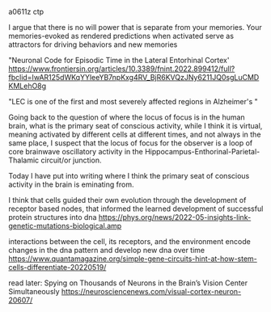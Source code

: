 a0611z ctp 

I argue that there is no will power that is separate from your memories. Your memories-evoked as rendered predictions when activated serve as attractors for driving behaviors and new memories

"Neuronal Code for Episodic Time in the Lateral Entorhinal Cortex'
https://www.frontiersin.org/articles/10.3389/fnint.2022.899412/full?fbclid=IwAR125dWKqYYleeYB7npKxg4RV_BjR6KVQzJNy6211JQ0sgLuCMDKMLehO8g

"LEC is one of the first and most severely affected regions in Alzheimer's "

Going back to the question of where the locus of focus is in the human brain, what is the primary seat of conscious activity, while I think it is virtual, meaning activated by different cells at different times, and not always in the same place, I suspect that the locus of focus for the observer is a loop of core brainwave oscillatory activity in the Hippocampus-Enthorinal-Parietal-Thalamic circuit/or junction.

Today I have put into writing where I think the primary seat of conscious activity in the brain is eminating from.

I think that cells guided their own evolution through the development of receptor based nodes, that informed the learned development of successful protein structures into dna https://phys.org/news/2022-05-insights-link-genetic-mutations-biological.amp 

interactions between the cell, its receptors, and the environment encode changes in the dna pattern and develop new dna over time 
https://www.quantamagazine.org/simple-gene-circuits-hint-at-how-stem-cells-differentiate-20220519/

read later: Spying on Thousands of Neurons in the Brain’s Vision Center Simultaneously https://neurosciencenews.com/visual-cortex-neuron-20607/
